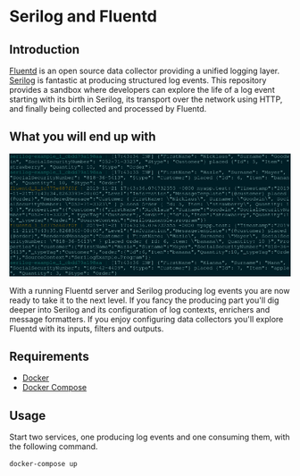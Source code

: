 # Serilog and Fluentd

## Introduction

[Fluentd](https://www.fluentd.org/) is an open source data collector providing a unified logging layer. [Serilog](https://serilog.net/) is fantastic at producing structured log events. This repository provides a sandbox where developers can explore the life of a log event starting with its birth in Serilog, its transport over the network using HTTP, and finally being collected and processed by Fluentd.

## What you will end up with

![alt text](./assets/console.png "Fluentd stdout showing log events")

With a running Fluentd server and Serilog producing log events you are now ready to take it to the next level. If you fancy the producing part you'll dig deeper into Serilog and its configuration of log contexts, enrichers and message formatters. If you enjoy configuring data collectors you'll explore Fluentd with its inputs, filters and outputs.

## Requirements

- [Docker](https://www.docker.com/community-edition#/download)
- [Docker Compose](https://docs.docker.com/compose/install)

## Usage

Start two services, one producing log events and one consuming them, with the following command.

```posh
docker-compose up
```

